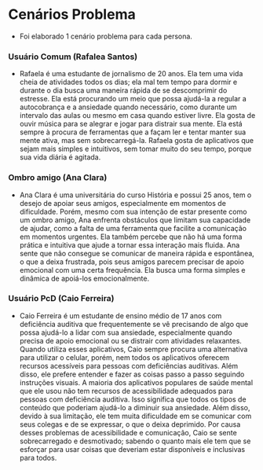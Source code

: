 # Cenários Problema
- Foi elaborado 1 cenário problema para cada persona.

### Usuário Comum (Rafalea Santos)
- Rafaela é uma estudante de jornalismo de 20 anos. Ela tem uma vida cheia de atividades todos os dias; ela mal tem tempo para dormir e durante o dia busca uma maneira rápida de se descomprimir do estresse. Ela está procurando um meio que possa ajudá-la a regular a autocobrança e a ansiedade quando necessário, como durante um intervalo das aulas ou mesmo em casa quando estiver livre. Ela gosta de ouvir música para se alegrar e jogar para distrair sua mente. Ela está sempre à procura de ferramentas que a façam ler e tentar manter sua mente ativa, mas sem sobrecarregá-la. Rafaela gosta de aplicativos que sejam mais simples e intuitivos, sem tomar muito do seu tempo, porque sua vida diária é agitada.

### Ombro amigo (Ana Clara)
- Ana Clara é uma universitária do curso História e possui 25 anos, tem o desejo de apoiar seus amigos, especialmente em momentos de dificuldade. Porém, mesmo com sua intenção de estar presente como um ombro amigo, Ana enfrenta obstáculos que limitam sua capacidade de ajudar, como a falta de uma ferramenta que facilite a comunicação em momentos urgentes. Ela também percebe que não há uma forma prática e intuitiva que ajude a tornar essa interação mais fluida. Ana sente que não consegue se comunicar de maneira rápida e espontânea, o que a deixa frustrada, pois seus amigos parecem precisar de apoio emocional com uma certa frequência. Ela busca uma forma simples e dinâmica de apoiá-los emocionalmente.

### Usuário PcD (Caio Ferreira)
- Caio Ferreira é um estudante de ensino médio de 17 anos com deficiência auditiva que frequentemente se vê precisando de algo que possa ajudá-lo a lidar com sua ansiedade, especialmente quando precisa de apoio emocional ou se distrair com atividades relaxantes. Quando utiliza esses aplicativos, Caio sempre procura uma alternativa para utilizar o celular, porém, nem todos os aplicativos oferecem recursos acessíveis para pessoas com deficiências auditivas. Além disso, ele prefere entender e fazer as coisas passo a passo seguindo instruções visuais. A maioria dos aplicativos populares de saúde mental que ele usou não tem recursos de acessibilidade adequados para pessoas com deficiência auditiva. Isso significa que todos os tipos de conteúdo que poderiam ajudá-lo a diminuir sua ansiedade. Além disso, devido à sua limitação, ele tem muita dificuldade em se comunicar com seus colegas e de se expressar, o que o deixa deprimido. Por causa desses problemas de acessibilidade e comunicação, Caio se sente sobrecarregado e desmotivado; sabendo o quanto mais ele tem que se esforçar para usar coisas que deveriam estar disponíveis e inclusivas para todos.  


